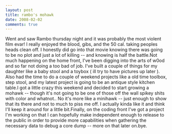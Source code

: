```yaml
---
layout: post
title: rambo's mohawk
date: 2008-02-02
comments: true
---
```




Went and saw Rambo thursday night and it was probably the most violent film evar! I really enjoyed the blood, gibs, and the 50 cal. taking peoples heads clean off. I honestly did go into that movie knowing there was going to be no plot and just a lot of killing -- and knowing is half the battle.Not much happening on the home front, I've been digging into the arts of w0od and so far not doing a too bad of job. I've built a couple of things for my daughter like a baby stool and a toybox ( ill try to have pictures up later ). Also had the time to do a couple of weekend projects like a old time toolbox, step stool, and my latest project is going to be an antique style kitchen table.I got a little crazy this weekend and decided to start growing a mohawk -- though it's not going to be one of those off the wall spikey shits with color and whatnot.. No it's more like a minihawk -- just enough to show that its there and not to much to piss me off. I actually kinda like it and think I'll keep it around for a little bit.Finally, on the coding front I've got a project I'm working on that I can hopefully make independent enough to release to the public in order to provide more capabilities when gathering the necessary data to debug a core dump -- more on that later on.bye.



